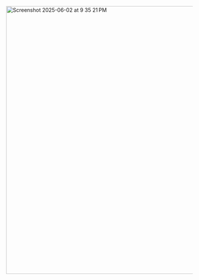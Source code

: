 <img width="724" alt="Screenshot 2025-06-02 at 9 35 21 PM" src="https://github.com/user-attachments/assets/b317b8f8-6f2f-4327-8efa-7c3b79efb836" />
